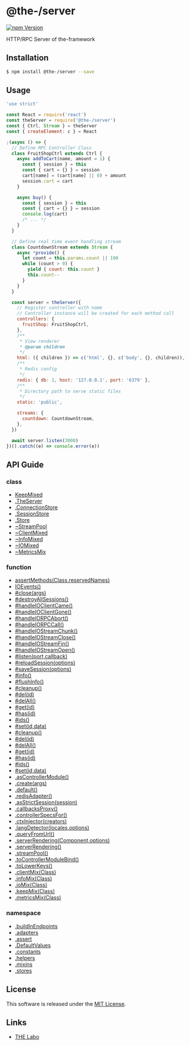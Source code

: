 @the-/server
==========

<!---
This file is generated by the-tmpl. Do not update manually.
--->

<!-- Badge Start -->
<a name="badges"></a>

[![npm Version][bd_npm_shield_url]][bd_npm_url]

[bd_repo_url]: https://github.com/the-labo/the
[bd_travis_url]: http://travis-ci.org/the-labo/the
[bd_travis_shield_url]: http://img.shields.io/travis/the-labo/the.svg?style=flat
[bd_travis_com_url]: http://travis-ci.com/the-labo/the
[bd_travis_com_shield_url]: https://api.travis-ci.com/the-labo/the.svg?token=
[bd_license_url]: https://github.com/the-labo/the/blob/master/LICENSE
[bd_npm_url]: http://www.npmjs.org/package/@the-/server
[bd_npm_shield_url]: http://img.shields.io/npm/v/@the-/server.svg?style=flat
[bd_standard_url]: http://standardjs.com/
[bd_standard_shield_url]: https://img.shields.io/badge/code%20style-standard-brightgreen.svg

<!-- Badge End -->


<!-- Description Start -->
<a name="description"></a>

HTTP/RPC Server of the-framework

<!-- Description End -->


<!-- Overview Start -->
<a name="overview"></a>



<!-- Overview End -->


<!-- Sections Start -->
<a name="sections"></a>

<!-- Section from "doc/readme/01.Installation.md.hbs" Start -->

<a name="section-doc-readme-01-installation-md"></a>

Installation
-----

```bash
$ npm install @the-/server --save
```


<!-- Section from "doc/readme/01.Installation.md.hbs" End -->

<!-- Section from "doc/readme/02.Usage.md.hbs" Start -->

<a name="section-doc-readme-02-usage-md"></a>

Usage
---------

```javascript
'use strict'

const React = require('react')
const theServer = require('@the-/server')
const { Ctrl, Stream } = theServer
const { createElement: c } = React

;(async () => {
  // Define RPC Controller Class
  class FruitShopCtrl extends Ctrl {
    async addToCart(name, amount = 1) {
      const { session } = this
      const { cart = {} } = session
      cart[name] = (cart[name] || 0) + amount
      session.cart = cart
    }

    async buy() {
      const { session } = this
      const { cart = {} } = session
      console.log(cart)
      /* ... */
    }
  }

  // Define real time event handling stream
  class CountdownStream extends Stream {
    async *provide() {
      let count = this.params.count || 100
      while (count > 0) {
        yield { count: this.count }
        this.count--
      }
    }
  }

  const server = theServer({
    // Register controller with name
    // Controller instance will be created for each method call
    controllers: {
      fruitShop: FruitShopCtrl,
    },
    /**
     * View renderer
     * @param children
     */
    html: ({ children }) => c('html', {}, c('body', {}, children)),
    /**
     * Redis config
     */
    redis: { db: 1, host: '127.0.0.1', port: '6379' },
    /**
     * Directory path to serve static files
     */
    static: 'public',

    streams: {
      countdown: CountdownStream,
    },
  })

  await server.listen(3000)
})().catch((e) => console.error(e))

```


<!-- Section from "doc/readme/02.Usage.md.hbs" End -->


<!-- Sections Start -->

<a name="api"></a>

## API Guide

### class
- [KeepMixed](./doc/api/api.md#KeepMixed)
- [.TheServer](./doc/api/api.md#module_@the-/server.TheServer)
- [.ConnectionStore](./doc/api/api.md#module_@the-/server.stores.ConnectionStore)
- [.SessionStore](./doc/api/api.md#module_@the-/server.stores.SessionStore)
- [.Store](./doc/api/api.md#module_@the-/server.stores.Store)
- [~StreamPool](./doc/api/api.md#module_@the-/server.helpers~StreamPool)
- [~ClientMixed](./doc/api/api.md#module_@the-/server.mixins.clientMix~ClientMixed)
- [~InfoMixed](./doc/api/api.md#module_@the-/server.mixins.infoMix~InfoMixed)
- [~IOMixed](./doc/api/api.md#module_@the-/server.mixins.ioMix~IOMixed)
- [~MetricsMix](./doc/api/api.md#module_@the-/server.mixins.metricsMix~MetricsMix)
### function
- [assertMethods(Class,reservedNames)](./doc/api/api.md#assertMethods)
- [IOEvents()](./doc/api/api.md#IOEvents)
- [#close(args)](./doc/api/api.md#module_@the-/server.TheServer#close)
- [#destroyAllSessions()](./doc/api/api.md#module_@the-/server.TheServer#destroyAllSessions)
- [#handleIOClientCame()](./doc/api/api.md#module_@the-/server.TheServer#handleIOClientCame)
- [#handleIOClientGone()](./doc/api/api.md#module_@the-/server.TheServer#handleIOClientGone)
- [#handleIORPCAbort()](./doc/api/api.md#module_@the-/server.TheServer#handleIORPCAbort)
- [#handleIORPCCall()](./doc/api/api.md#module_@the-/server.TheServer#handleIORPCCall)
- [#handleIOStreamChunk()](./doc/api/api.md#module_@the-/server.TheServer#handleIOStreamChunk)
- [#handleIOStreamClose()](./doc/api/api.md#module_@the-/server.TheServer#handleIOStreamClose)
- [#handleIOStreamFin()](./doc/api/api.md#module_@the-/server.TheServer#handleIOStreamFin)
- [#handleIOStreamOpen()](./doc/api/api.md#module_@the-/server.TheServer#handleIOStreamOpen)
- [#listen(port,callback)](./doc/api/api.md#module_@the-/server.TheServer#listen)
- [#reloadSession(options)](./doc/api/api.md#ControllerModuleBind#reloadSession)
- [#saveSession(options)](./doc/api/api.md#ControllerModuleBind#saveSession)
- [#info()](./doc/api/api.md#module_@the-/server.mixins.infoMix~InfoMixed#info)
- [#flushInfo()](./doc/api/api.md#module_@the-/server.mixins.infoMix~InfoMixed#flushInfo)
- [#cleanup()](./doc/api/api.md#module_@the-/server.stores.Store#cleanup)
- [#del(id)](./doc/api/api.md#module_@the-/server.stores.Store#del)
- [#delAll()](./doc/api/api.md#module_@the-/server.stores.Store#delAll)
- [#get(id)](./doc/api/api.md#module_@the-/server.stores.Store#get)
- [#has(id)](./doc/api/api.md#module_@the-/server.stores.Store#has)
- [#ids()](./doc/api/api.md#module_@the-/server.stores.Store#ids)
- [#set(id,data)](./doc/api/api.md#module_@the-/server.stores.Store#set)
- [#cleanup()](./doc/api/api.md#module_@the-/server.stores.ConnectionStore#cleanup)
- [#del(id)](./doc/api/api.md#module_@the-/server.stores.ConnectionStore#del)
- [#delAll()](./doc/api/api.md#module_@the-/server.stores.ConnectionStore#delAll)
- [#get(id)](./doc/api/api.md#module_@the-/server.stores.ConnectionStore#get)
- [#has(id)](./doc/api/api.md#module_@the-/server.stores.ConnectionStore#has)
- [#ids()](./doc/api/api.md#module_@the-/server.stores.ConnectionStore#ids)
- [#set(id,data)](./doc/api/api.md#module_@the-/server.stores.ConnectionStore#set)
- [.asControllerModule()](./doc/api/api.md#module_@the-/server.asControllerModule)
- [.create(args)](./doc/api/api.md#module_@the-/server.create)
- [.default()](./doc/api/api.md#module_@the-/server.default)
- [.redisAdapter()](./doc/api/api.md#module_@the-/server.adapters.redisAdapter)
- [.asStrictSession(session)](./doc/api/api.md#module_@the-/server.helpers.asStrictSession)
- [.callbacksProxy()](./doc/api/api.md#module_@the-/server.helpers.callbacksProxy)
- [.controllerSpecsFor()](./doc/api/api.md#module_@the-/server.helpers.controllerSpecsFor)
- [.ctxInjector(creators)](./doc/api/api.md#module_@the-/server.helpers.ctxInjector)
- [.langDetector(locales,options)](./doc/api/api.md#module_@the-/server.helpers.langDetector)
- [.queryFromUrl()](./doc/api/api.md#module_@the-/server.helpers.queryFromUrl)
- [.serverRendering(Component,options)](./doc/api/api.md#module_@the-/server.helpers.serverRendering)
- [.serverRendering()](./doc/api/api.md#module_@the-/server.helpers.serverRendering)
- [.streamPool()](./doc/api/api.md#module_@the-/server.helpers.streamPool)
- [.toControllerModuleBind()](./doc/api/api.md#module_@the-/server.helpers.toControllerModuleBind)
- [.toLowerKeys()](./doc/api/api.md#module_@the-/server.helpers.toLowerKeys)
- [.clientMix(Class)](./doc/api/api.md#module_@the-/server.mixins.clientMix)
- [.infoMix(Class)](./doc/api/api.md#module_@the-/server.mixins.infoMix)
- [.ioMix(Class)](./doc/api/api.md#module_@the-/server.mixins.ioMix)
- [.keepMix(Class)](./doc/api/api.md#module_@the-/server.mixins.keepMix)
- [.metricsMix(Class)](./doc/api/api.md#module_@the-/server.mixins.metricsMix)
### namespace
- [.buildInEndpoints](./doc/api/api.md#module_@the-/server.buildInEndpoints)
- [.adapters](./doc/api/api.md#module_@the-/server.adapters)
- [.assert](./doc/api/api.md#module_@the-/server.assert)
- [.DefaultValues](./doc/api/api.md#module_@the-/server.constants.DefaultValues)
- [.constants](./doc/api/api.md#module_@the-/server.constants)
- [.helpers](./doc/api/api.md#module_@the-/server.helpers)
- [.mixins](./doc/api/api.md#module_@the-/server.mixins)
- [.stores](./doc/api/api.md#module_@the-/server.stores)

<!-- LICENSE Start -->
<a name="license"></a>

License
-------
This software is released under the [MIT License](https://github.com/the-labo/the/blob/master/LICENSE).

<!-- LICENSE End -->


<!-- Links Start -->
<a name="links"></a>

Links
------

+ [THE Labo][the_labo_url]

[the_labo_url]: https://github.com/the-labo

<!-- Links End -->
